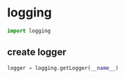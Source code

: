 # logging

```python
import logging
```



## create logger 

```python
logger = logging.getLogger(__name__)
```

